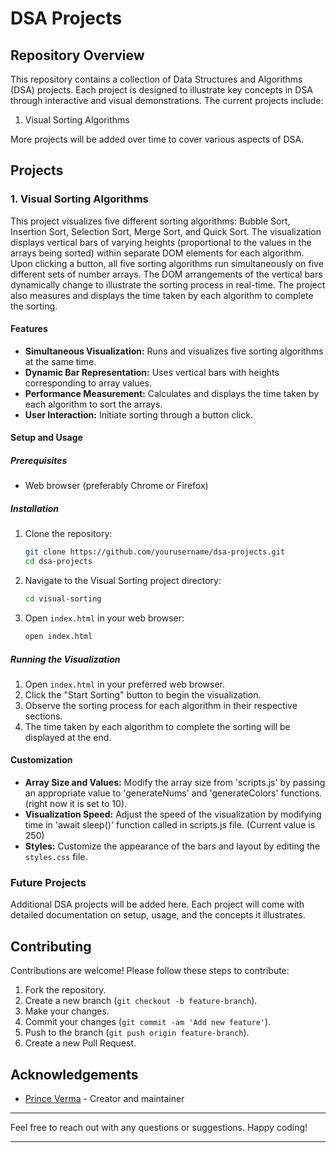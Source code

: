 # DSA Projects

## Repository Overview

This repository contains a collection of Data Structures and Algorithms (DSA) projects. Each project is designed to illustrate key concepts in DSA through interactive and visual demonstrations. The current projects include:

1. Visual Sorting Algorithms

More projects will be added over time to cover various aspects of DSA.

## Projects

### 1. Visual Sorting Algorithms

This project visualizes five different sorting algorithms: Bubble Sort, Insertion Sort, Selection Sort, Merge Sort, and Quick Sort. The visualization displays vertical bars of varying heights (proportional to the values in the arrays being sorted) within separate DOM elements for each algorithm. Upon clicking a button, all five sorting algorithms run simultaneously on five different sets of number arrays. The DOM arrangements of the vertical bars dynamically change to illustrate the sorting process in real-time. The project also measures and displays the time taken by each algorithm to complete the sorting.

#### Features

- **Simultaneous Visualization:** Runs and visualizes five sorting algorithms at the same time.
- **Dynamic Bar Representation:** Uses vertical bars with heights corresponding to array values.
- **Performance Measurement:** Calculates and displays the time taken by each algorithm to sort the arrays.
- **User Interaction:** Initiate sorting through a button click.

#### Setup and Usage

##### Prerequisites

- Web browser (preferably Chrome or Firefox)

##### Installation

1. Clone the repository:

    ```sh
    git clone https://github.com/yourusername/dsa-projects.git
    cd dsa-projects
    ```

2. Navigate to the Visual Sorting project directory:

    ```sh
    cd visual-sorting
    ```

3. Open `index.html` in your web browser:

    ```sh
    open index.html
    ```

##### Running the Visualization

1. Open `index.html` in your preferred web browser.
2. Click the "Start Sorting" button to begin the visualization.
3. Observe the sorting process for each algorithm in their respective sections.
4. The time taken by each algorithm to complete the sorting will be displayed at the end.


#### Customization

- **Array Size and Values:** Modify the array size from 'scripts.js' by passing an appropriate value to 'generateNums' and 'generateColors' functions. (right now it is set to 10).
- **Visualization Speed:** Adjust the speed of the visualization by modifying time in 'await sleep()' function called in scripts.js file. (Current value is 250)
- **Styles:** Customize the appearance of the bars and layout by editing the `styles.css` file.

### Future Projects

Additional DSA projects will be added here. Each project will come with detailed documentation on setup, usage, and the concepts it illustrates.

## Contributing

Contributions are welcome! Please follow these steps to contribute:

1. Fork the repository.
2. Create a new branch (`git checkout -b feature-branch`).
3. Make your changes.
4. Commit your changes (`git commit -am 'Add new feature'`).
5. Push to the branch (`git push origin feature-branch`).
6. Create a new Pull Request.



## Acknowledgements

- [Prince Verma](https://github.com/vermaprince123) - Creator and maintainer

---

Feel free to reach out with any questions or suggestions. Happy coding!

---

